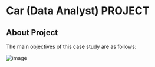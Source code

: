 # Car (Data Analyst) PROJECT
## About Project
The main objectives of this case study are as follows:

![image](https://github.com/VishalMurya/Cars-Data_Analysis-/assets/146605505/7403615a-3a7a-4882-9245-ae7ecd68b165)
